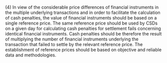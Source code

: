 (4) In view of the considerable price differences of financial instruments in the multiple underlying transactions and in order to facilitate the calculation of cash penalties, the value of financial instruments should be based on a single reference price. The same reference price should be used by CSDs on a given day for calculating cash penalties for settlement fails concerning identical financial instruments. Cash penalties should be therefore the result of multiplying the number of financial instruments underlying the transaction that failed to settle by the relevant reference price. The establishment of reference prices should be based on objective and reliable data and methodologies.